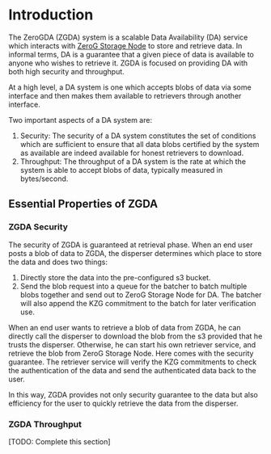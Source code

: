# Introduction

The ZeroGDA (ZGDA) system is a scalable Data Availability (DA) service which interacts with [ZeroG Storage Node](https://github.com/zero-gravity-labs/zerog-storage-rust) to store and retrieve data. In informal terms, DA is a guarantee that a given piece of data is available to anyone who wishes to retrieve it. ZGDA is focused on providing DA with both high security and throughput.

At a high level, a DA system is one which accepts blobs of data via some interface and then makes them available to retrievers through another interface.

Two important aspects of a DA system are:

1. Security: The security of a DA system constitutes the set of conditions which are sufficient to ensure that all data blobs certified by the system as available are indeed available for honest retrievers to download.
2. Throughput: The throughput of a DA system is the rate at which the system is able to accept blobs of data, typically measured in bytes/second.

## Essential Properties of ZGDA

### ZGDA Security

The security of ZGDA is guaranteed at retrieval phase. When an end user posts a blob of data to ZGDA, the disperser determines which place to store the data and does two things:

1. Directly store the data into the pre-configured s3 bucket.
2. Send the blob request into a queue for the batcher to batch multiple blobs together and send out to ZeroG Storage Node for DA. The batcher will also append the KZG commitment to the batch for later verification use.

When an end user wants to retrieve a blob of data from ZGDA, he can directly call the disperser to download the blob from the s3 provided that he trusts the disperser. Otherwise, he can start his own retriever service, and retrieve the blob from ZeroG Storage Node. Here comes with the security guarantee. The retriever service will verify the KZG commitments to check the authentication of the data and send the authenticated data back to the user.

In this way, ZGDA provides not only security guarantee to the data but also efficiency for the user to quickly retrieve the data from the disperser.

### ZGDA Throughput

\[TODO: Complete this section]
